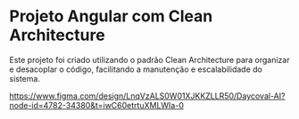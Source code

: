 # Projeto Angular com Clean Architecture

Este projeto foi criado utilizando o padrão Clean Architecture para organizar e desacoplar o código, facilitando a manutenção e escalabilidade do sistema.

https://www.figma.com/design/LnqVzALS0W01XJKKZLLR50/Daycoval-AI?node-id=4782-34380&t=iwC60etrtuXMLWIa-0
